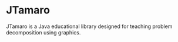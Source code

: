 # JTamaro

JTamaro is a Java educational library designed for teaching problem decomposition using graphics.
